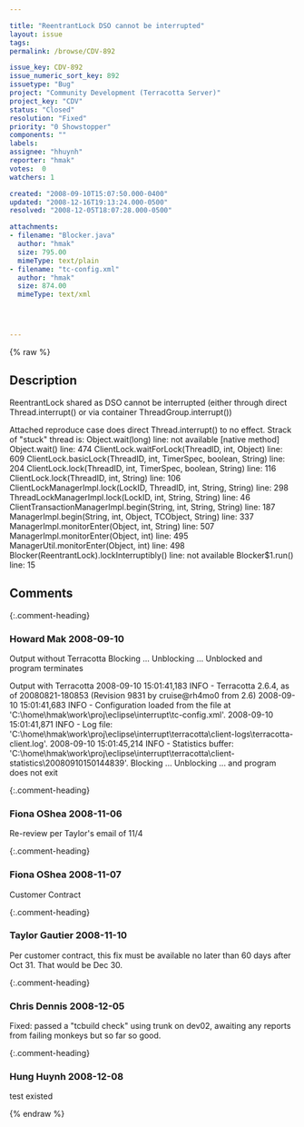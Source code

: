 ```yaml
---

title: "ReentrantLock DSO cannot be interrupted"
layout: issue
tags: 
permalink: /browse/CDV-892

issue_key: CDV-892
issue_numeric_sort_key: 892
issuetype: "Bug"
project: "Community Development (Terracotta Server)"
project_key: "CDV"
status: "Closed"
resolution: "Fixed"
priority: "0 Showstopper"
components: ""
labels: 
assignee: "hhuynh"
reporter: "hmak"
votes:  0
watchers: 1

created: "2008-09-10T15:07:50.000-0400"
updated: "2008-12-16T19:13:24.000-0500"
resolved: "2008-12-05T18:07:28.000-0500"

attachments:
- filename: "Blocker.java"
  author: "hmak"
  size: 795.00
  mimeType: text/plain
- filename: "tc-config.xml"
  author: "hmak"
  size: 874.00
  mimeType: text/xml




---
```


{% raw %}

## Description

<div markdown="1" class="description">

ReentrantLock shared as DSO cannot be interrupted (either through direct Thread.interrupt() or via container ThreadGroup.interrupt())

Attached reproduce case does direct Thread.interrupt() to no effect.  Strack of "stuck" thread is:
	Object.wait(long) line: not available [native method]
	Object.wait() line: 474
	ClientLock.waitForLock(ThreadID, int, Object) line: 609
	ClientLock.basicLock(ThreadID, int, TimerSpec, boolean, String) line: 204
	ClientLock.lock(ThreadID, int, TimerSpec, boolean, String) line: 116
	ClientLock.lock(ThreadID, int, String) line: 106
	ClientLockManagerImpl.lock(LockID, ThreadID, int, String, String) line: 298
	ThreadLockManagerImpl.lock(LockID, int, String, String) line: 46
	ClientTransactionManagerImpl.begin(String, int, String, String) line: 187
	ManagerImpl.begin(String, int, Object, TCObject, String) line: 337
	ManagerImpl.monitorEnter(Object, int, String) line: 507
	ManagerImpl.monitorEnter(Object, int) line: 495
	ManagerUtil.monitorEnter(Object, int) line: 498
	Blocker(ReentrantLock).lockInterruptibly() line: not available
	Blocker$1.run() line: 15

</div>

## Comments


{:.comment-heading}
### **Howard Mak** <span class="date">2008-09-10</span>

<div markdown="1" class="comment">

Output without Terracotta
	Blocking ...
	Unblocking ...
	Unblocked
and program terminates


Output with Terracotta
	2008-09-10 15:01:41,183 INFO - Terracotta 2.6.4, as of 20080821-180853 (Revision 9831 by cruise@rh4mo0 from 2.6)
	2008-09-10 15:01:41,683 INFO - Configuration loaded from the file at 'C:\home\hmak\work\proj\eclipse\interrupt\tc-config.xml'.
	2008-09-10 15:01:41,871 INFO - Log file: 'C:\home\hmak\work\proj\eclipse\interrupt\terracotta\client-logs\terracotta-client.log'.
	2008-09-10 15:01:45,214 INFO - Statistics buffer: 'C:\home\hmak\work\proj\eclipse\interrupt\terracotta\client-statistics\20080910150144839'.
	Blocking ...
	Unblocking ...
and program does not exit

</div>


{:.comment-heading}
### **Fiona OShea** <span class="date">2008-11-06</span>

<div markdown="1" class="comment">

Re-review per Taylor's email of 11/4

</div>


{:.comment-heading}
### **Fiona OShea** <span class="date">2008-11-07</span>

<div markdown="1" class="comment">

Customer Contract

</div>


{:.comment-heading}
### **Taylor Gautier** <span class="date">2008-11-10</span>

<div markdown="1" class="comment">

Per customer contract, this fix must be available no later than 60 days after Oct 31.  That would be Dec 30.



</div>


{:.comment-heading}
### **Chris Dennis** <span class="date">2008-12-05</span>

<div markdown="1" class="comment">

Fixed: passed a "tcbuild check" using trunk on dev02, awaiting any reports from failing monkeys but so far so good.

</div>


{:.comment-heading}
### **Hung Huynh** <span class="date">2008-12-08</span>

<div markdown="1" class="comment">

test existed

</div>



{% endraw %}

